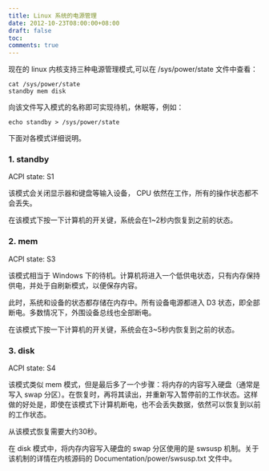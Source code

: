 ```yaml
---
title: Linux 系统的电源管理
date: 2012-10-23T08:00:00+08:00
draft: false
toc:
comments: true
---
```



现在的 linux 内核支持三种电源管理模式,可以在 /sys/power/state 文件中查看：

	cat /sys/power/state
	standby mem disk

向该文件写入模式的名称即可实现待机，休眠等，例如：

	echo standby > /sys/power/state

下面对各模式详细说明。

### 1. standby
	
ACPI state: S1

该模式会关闭显示器和键盘等输入设备， CPU 依然在工作，所有的操作状态都不会丢失。

在该模式下按一下计算机的开关键，系统会在1~2秒内恢复到之前的状态。

### 2. mem

ACPI state: S3 
	
该模式相当于 Windows 下的待机。计算机将进入一个低供电状态，只有内存保持供电，并处于自刷新模式，以便保存内容。

此时，系统和设备的状态都存储在内存中。所有设备电源都进入 D3 状态，即全部断电。多数情况下，外围设备总线也全部断电。

在该模式下按一下计算机的开关键，系统会在3~5秒内恢复到之前的状态。

### 3. disk

ACPI state: S4

该模式类似 mem 模式，但是最后多了一个步骤：将内存的内容写入硬盘（通常是写入 swap 分区）。在恢复时，再将其读出，并重新写入暂停前的工作状态。这样做的好处是，即使在该模式下计算机断电，也不会丢失数据，依然可以恢复到以前的工作状态。

从该模式恢复需要大约30秒。

在 disk 模式中，将内存内容写入硬盘的 swap 分区使用的是 swsusp 机制。关于该机制的详情在内核源码的 Documentation/power/swsusp.txt 文件中。
